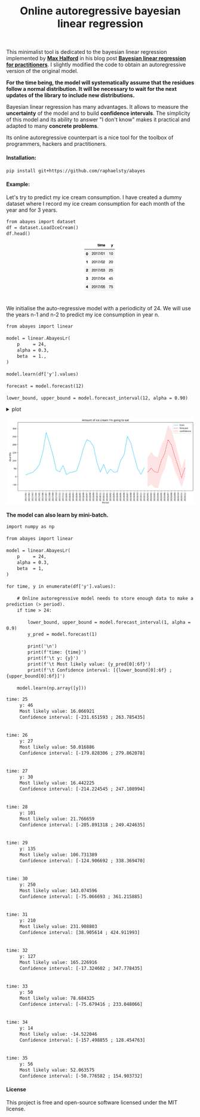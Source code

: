 <div align="center">
    <h1>Online autoregressive bayesian linear regression</h1>
</div>
</br>

This minimalist tool is dedicated to the bayesian linear regression implemented by **[Max Halford](https://github.com/MaxHalford)** in his blog post **[Bayesian linear regression for practitioners](https://maxhalford.github.io/blog/bayesian-linear-regression/)**. I slightly modified the code to obtain an autoregressive version of the original model.

**For the time being, the model will systematically assume that the residues follow a normal distribution. It will be necessary to wait for the next updates of the library to include new distributions.**

Bayesian linear regression has many advantages. It allows to measure the **uncertainty** of the model and to build **confidence intervals**. The simplicity of this model and its ability to answer "I don't know" makes it practical and adapted to many **concrete problems**.

Its online autoregressive counterpart is a nice tool for the toolbox of programmers, hackers and practitioners.

#### Installation:

```
pip install git+https://github.com/raphaelsty/abayes
```

#### Example:

Let's try to predict my ice cream consumption. I have created a dummy dataset where I record my ice cream consumption for each month of the year and for 3 years.

```python3
from abayes import dataset
df = dataset.LoadIceCream()
df.head()
```

<div align="center">

<img src="src/table.png" alt="drawing" width="100"/>

</div>
<br>

We initialise the auto-regressive model with a periodicity of 24. We will use the years n-1 and n-2 to predict my ice consumption in year n.

```python3
from abayes import linear

model = linear.AbayesLr(
    p     = 24,
    alpha = 0.3,
    beta  = 1.,
)

model.learn(df['y'].values)

forecast = model.forecast(12)

lower_bound, upper_bound = model.forecast_interval(12, alpha = 0.90)
```

<details><summary>plot</summary>

```python3
import matplotlib.pyplot as plt

%config InlineBackend.figure_format = 'retina'

range_train    = range(len(df['y']))
range_forecast = range(len(df['y']), len(df['y']) + len(forecast))

fig, ax = plt.subplots(figsize=(15, 6))

ax.plot(range_train, df['y'], color='deepskyblue', label ='train')

ax.plot(range_forecast, forecast, color='red', linestyle='--', label ='forecast')

ax.fill_between(
    x     = range_forecast,
    y1    = lower_bound,
    y2    = upper_bound,
    alpha = 0.1,
    color = 'red',
    label = 'confidence'
)

plt.xticks(
    range(len(df['y']) + len(forecast)), 
    df['time'].tolist() + [f"2020/{'%02d' % i}" for i in range(1, 13)], 
    rotation='vertical'
)

ax.set_title('Quantity of ice cream')

ax.set_xlabel('Period')

ax.set_ylabel('Quantity')

ax.legend()

plt.show()
```

</details>

![](src/chart.png)

**The model can also learn by mini-batch.**

```python3
import numpy as np

from abayes import linear

model = linear.AbayesLr(
    p     = 24,
    alpha = 0.3,
    beta  = 1,
)

for time, y in enumerate(df['y'].values):
    
    # Online autoregressive model needs to store enough data to make a prediction (> period).
    if time > 24:
        
        lower_bound, upper_bound = model.forecast_interval(1, alpha = 0.9)
        y_pred = model.forecast(1)
        
        print('\n')
        print(f'time: {time}')
        print(f'\t y: {y}')
        print(f'\t Most likely value: {y_pred[0]:6f}')
        print(f'\t Confidence interval: [{lower_bound[0]:6f} ; {upper_bound[0]:6f}]')
    
    model.learn(np.array([y]))
```

```
time: 25
	 y: 46
	 Most likely value: 16.066921
	 Confidence interval: [-231.651593 ; 263.785435]


time: 26
	 y: 27
	 Most likely value: 50.016886
	 Confidence interval: [-179.828306 ; 279.862078]


time: 27
	 y: 30
	 Most likely value: 16.442225
	 Confidence interval: [-214.224545 ; 247.108994]


time: 28
	 y: 101
	 Most likely value: 21.766659
	 Confidence interval: [-205.891318 ; 249.424635]


time: 29
	 y: 135
	 Most likely value: 106.731389
	 Confidence interval: [-124.906692 ; 338.369470]


time: 30
	 y: 250
	 Most likely value: 143.074596
	 Confidence interval: [-75.066693 ; 361.215885]


time: 31
	 y: 210
	 Most likely value: 231.908803
	 Confidence interval: [38.905614 ; 424.911993]


time: 32
	 y: 127
	 Most likely value: 165.226916
	 Confidence interval: [-17.324602 ; 347.778435]


time: 33
	 y: 50
	 Most likely value: 78.684325
	 Confidence interval: [-75.679416 ; 233.048066]


time: 34
	 y: 14
	 Most likely value: -14.522046
	 Confidence interval: [-157.498855 ; 128.454763]


time: 35
	 y: 56
	 Most likely value: 52.063575
	 Confidence interval: [-50.776582 ; 154.903732]
```

#### License

This project is free and open-source software licensed under the MIT license.
